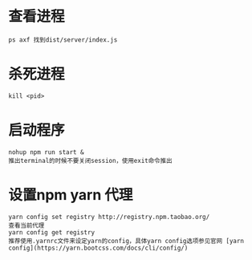 # 查看进程

    ps axf 找到dist/server/index.js

# 杀死进程

    kill <pid>

# 启动程序

    nohup npm run start &
    推出terminal的时候不要关闭session，使用exit命令推出
    
# 设置npm yarn 代理
  
    yarn config set registry http://registry.npm.taobao.org/
    查看当前代理
    yarn config get registry
    推荐使用.yarnrc文件来设定yarn的config，具体yarn config选项参见官网 [yarn config](https://yarn.bootcss.com/docs/cli/config/)
  